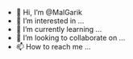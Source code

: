 - 👋 Hi, I’m @MalGarik
- 👀 I’m interested in ...
- 🌱 I’m currently learning ...
- 💞️ I’m looking to collaborate on ...
- 📫 How to reach me ...

<!---
MalGarik/MalGarik is a ✨ special ✨ repository because its `README.md` (this file) appears on your GitHub profile.
You can click the Preview link to take a look at your changes.
--->

